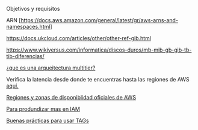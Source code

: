 Objetivos y requisitos



ARN [https://docs.aws.amazon.com/general/latest/gr/aws-arns-and-namespaces.html]

https://docs.ukcloud.com/articles/other/other-ref-gib.html

https://www.wikiversus.com/informatica/discos-duros/mb-mib-gb-gib-tb-tib-diferencias/

[¿que es una arqueitectura multitier?](https://aws.amazon.com/es/blogs/aws/building-three-tier-architectures-with-security-groups/)


Verifica la latencia desde donde te encuentras hasta las regiones de AWS [aquí.](https://ping.psa.fun)

[Regiones y zonas de disponiblidad oficiales de AWS](https://aws.amazon.com/es/about-aws/global-infrastructure/regions_az/)

[Para produndizar mas en IAM](https://docs.aws.amazon.com/IAM/latest/UserGuide/reference_policies_evaluation-logic.html)

[Buenas prácticas para usar TAGs](https://d1.awsstatic.com/whitepapers/aws-tagging-best-practices.pdf)